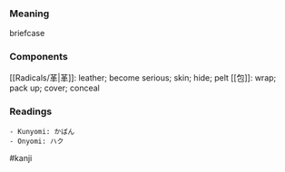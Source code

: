### Meaning

briefcase

### Components

[[Radicals/革|革]]: leather; become serious; skin; hide; pelt [[包]]: wrap; pack up; cover; conceal

### Readings

```
- Kunyomi: かばん
- Onyomi: ハク
```

#kanji